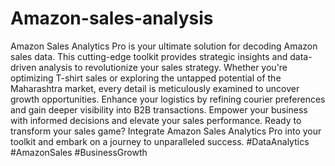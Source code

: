 # Amazon-sales-analysis


Amazon Sales Analytics Pro is your ultimate solution for decoding Amazon sales data. This cutting-edge toolkit provides strategic insights and data-driven analysis to revolutionize your sales strategy. Whether you're optimizing T-shirt sales or exploring the untapped potential of the Maharashtra market, every detail is meticulously examined to uncover growth opportunities. Enhance your logistics by refining courier preferences and gain deeper visibility into B2B transactions. Empower your business with informed decisions and elevate your sales performance. Ready to transform your sales game? Integrate Amazon Sales Analytics Pro into your toolkit and embark on a journey to unparalleled success.  #DataAnalytics #AmazonSales #BusinessGrowth

